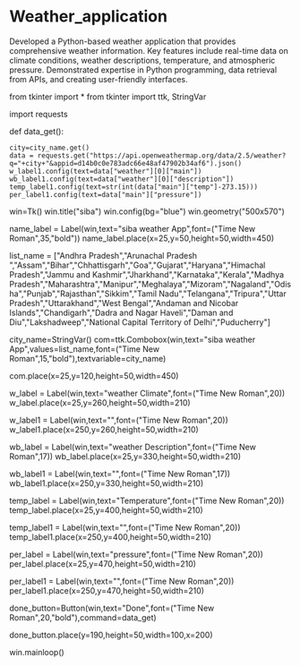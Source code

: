 # Weather_application
Developed a Python-based weather application that provides comprehensive weather information. Key features include real-time data on climate conditions, weather descriptions, temperature, and atmospheric pressure. Demonstrated expertise in Python programming, data retrieval from APIs, and creating user-friendly interfaces.

from tkinter import *
from tkinter import ttk, StringVar

import requests







def data_get():

    city=city_name.get()
    data = requests.get("https://api.openweathermap.org/data/2.5/weather?q="+city+"&appid=d14b0c0e783adc66e48af47902b34af6").json()
    w_label1.config(text=data["weather"][0]["main"])
    wb_label1.config(text=data["weather"][0]["description"])
    temp_label1.config(text=str(int(data["main"]["temp"]-273.15)))
    per_label1.config(text=data["main"]["pressure"])







win=Tk()
win.title("siba")
win.config(bg="blue")
win.geometry("500x570")


name_label = Label(win,text="siba weather App",font=("Time New Roman",35,"bold"))
name_label.place(x=25,y=50,height=50,width=450)

list_name = ["Andhra Pradesh","Arunachal Pradesh ","Assam","Bihar","Chhattisgarh","Goa","Gujarat","Haryana","Himachal Pradesh","Jammu and Kashmir","Jharkhand","Karnataka","Kerala","Madhya Pradesh","Maharashtra","Manipur","Meghalaya","Mizoram","Nagaland","Odisha","Punjab","Rajasthan","Sikkim","Tamil Nadu","Telangana","Tripura","Uttar Pradesh","Uttarakhand","West Bengal","Andaman and Nicobar Islands","Chandigarh","Dadra and Nagar Haveli","Daman and Diu","Lakshadweep","National Capital Territory of Delhi","Puducherry"]





city_name=StringVar()
com=ttk.Combobox(win,text="siba weather App",values=list_name,font=("Time New Roman",15,"bold"),textvariable=city_name)



com.place(x=25,y=120,height=50,width=450)






w_label = Label(win,text="weather Climate",font=("Time New Roman",20))
w_label.place(x=25,y=260,height=50,width=210)

w_label1 = Label(win,text="",font=("Time New Roman",20))
w_label1.place(x=250,y=260,height=50,width=210)



wb_label = Label(win,text="weather Description",font=("Time New Roman",17))
wb_label.place(x=25,y=330,height=50,width=210)

wb_label1 = Label(win,text="",font=("Time New Roman",17))
wb_label1.place(x=250,y=330,height=50,width=210)


temp_label = Label(win,text="Temperature",font=("Time New Roman",20))
temp_label.place(x=25,y=400,height=50,width=210)


temp_label1 = Label(win,text="",font=("Time New Roman",20))
temp_label1.place(x=250,y=400,height=50,width=210)


per_label = Label(win,text="pressure",font=("Time New Roman",20))
per_label.place(x=25,y=470,height=50,width=210)


per_label1 = Label(win,text="",font=("Time New Roman",20))
per_label1.place(x=250,y=470,height=50,width=210)


done_button=Button(win,text="Done",font=("Time New Roman",20,"bold"),command=data_get)

done_button.place(y=190,height=50,width=100,x=200)








win.mainloop()
